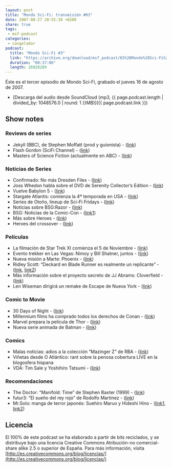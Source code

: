 ```yaml
---
layout: post
title: "Mondo Sci-Fi: transmisión #03"
date: 2007-08-27 20:55:38 +0200
share: true
tags:
 - msf-podcast
categories:
 - congelador
podcast:
  title: "Mondo Sci-Fi #3"
  link: "https://archive.org/download/msf_podcast/03%20Mondo%20Sci-Fi%20%233.mp3"
  duration: "00:37:06"
  length: 26928289
---
```


Éste es el tercer episodio de Mondo Sci-Fi, grabado el jueves 16 de agosto de 2007.

- [Descarga del audio desde SoundCloud (mp3, {{ page.podcast.length | divided_by: 1048576.0 | round: 1 }}MB)]({{ page.podcast.link }})

## Show notes

### Reviews de series
- Jekyll (BBC), de Stephen Moffatt (prod y guionista) - ([link](https://en.wikipedia.org/wiki/Jekyll_%28TV_series%29))
- Flash Gordon (SciFi Channel) - ([link](https://en.wikipedia.org/wiki/Flash_Gordon_(2007_TV_series)))
- Masters of Science Fiction (actualmente en ABC) - ([link](https://en.wikipedia.org/wiki/Masters_of_Science_Fiction))

### Noticias de Series
- Confirmado: No más Dresden Files - ([link](http://web.archive.org/web/20071111122322/http://www.jim-butcher.com/news/000209.php))
- Joss Whedon habla sobre el DVD de Serenity Collector’s Edition - ([link](http://www.sliceofscifi.com/2007/08/07/joss-leaves-door-open-a-crack-for-serenity-ii/))
- Vuelve Babylon 5 - ([link](http://www.sliceofscifi.com/2007/08/02/hicks-picks-18/))
- Stargate Atlantis: comienza la 4º temporada en USA - ([link](https://en.wikipedia.org/wiki/Stargate_Atlantis_(season_4)))
- Series de Otoño, lineup de Sci-Fi Fridays - ([link](http://web.archive.org/web/20071105070034/http://www.scifi.com/scifiwire/index.php?category=2&id=43313))
- Noticias sobre BSG:Razor - ([link](http://www.tvshowsondvd.com/news/Battlestar-Galactica/7778))
- BSG: Noticias de la Comic-Con - ([link1](http://www.sliceofscifi.com/2007/07/31/hicks-comic-con-brief/))
- Más sobre Heroes - ([link](http://www.sliceofscifi.com/2007/08/06/hicks-picks-19/))
- Heroes del crossover - ([link](http://www.sliceofscifi.com/2007/08/12/star-trek-heroes/))

### Películas
- La filmación de Star Trek XI comienza el 5 de Noviembre - ([link](http://www.sliceofscifi.com/2007/08/09/slice-of-scifi-news-briefs-7/))
- Evento trekker en Las Vegas: Nimoy y Bill Shatner, juntos - ([link](http://www.trektoday.com/news/150807_01.shtml))
- Nueva misión a Marte: Phoenix - ([link](http://web.archive.org/web/20071108234018/http://www.nasa.gov/mission_pages/phoenix/main/index.html))
- Ridley Scott: “Deckard en Blade Runner es realmente un replicante” - ([link](http://news.bbc.co.uk/2/hi/entertainment/825641.stm), [link2](https://www.youtube.com/watch?v=_7o0rvVxU0w))
- Más información sobre el proyecto secreto de JJ Abrams: Cloverfield - ([link](http://www.sliceofscifi.com/2007/08/01/welcome-tocode-name-cloverfield/))
- Len Wiseman dirigirá un remake de Escape de Nueva York - ([link](https://www.theguardian.com/film/2007/aug/15/3))

### Comic to Movie
- 30 Days of Night - ([link](http://www.comingsoon.net/horror/news/707309-excl-josh-hartnett-on-30-days-of-night))
- Millennium films ha comprado todos los derechos de Conan - ([link](http://www.sliceofscifi.com/2007/08/13/conan-is-back/))
- Marvel prepara la película de Thor - ([link](http://www.sliceofscifi.com/2007/08/09/slice-of-scifi-news-briefs-7/))
- Nueva serie animada de Batman - ([link](http://www.sliceofscifi.com/2007/08/06/hicks-picks-19/))

### Comics
- Malas noticias: adios a la colección “Mazinger Z” de RBA - ([link](http://www.lacarceldepapel.com/2007/08/05/malas-noticias-adios-a-mazinger-z/))
- Viñetas desde O Atlántico: rant sobre la penosa cobertura LIVE en la blogosfera hispana
- VDA: Tim Sale y Yoshihiro Tatsumi - ([link](http://www.entrecomics.com/?p=8299))

### Recomendaciones
- The Doctor: “Manifold: Time” de Stephen Baxter (1999) - ([link](http://web.archive.org/web/20080408054356/http://www.space.com/sciencefiction/books/manifold_time_000125.html))
- futur3: “El sueño del rey rojo” de Rodolfo Martinez - ([link](http://web.archive.org/web/20071030041953/http://www.soygeek.com/index.php/2007/08/21/el-sueno-del-rey-rojo/))
- Mr.Solo: manga de terror japonés: Suehiro Maruo y Hideshi Hino - ([link1](https://en.wikipedia.org/wiki/Suehiro_Maruo), [link2](https://en.wikipedia.org/wiki/Hideshi_Hino))

## Licencia
El 100% de este podcast se ha elaborado a partir de bits reciclados, y se distribuye bajo una licencia Creative Commons Atribución-no comercial-share alike 2.5 o superior de España. Para más información, visita [http://es.creativecommons.org/blog/licencias/](http://es.creativecommons.org/blog/licencias/)

